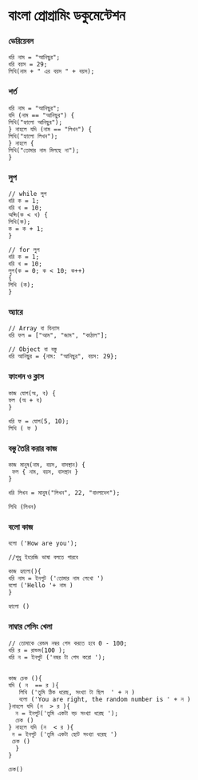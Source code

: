 # বাংলা প্রোগ্রামিং ডকুমেন্টেশন

### ভেরিয়েবল

```
ধরি নাম = "আনিছুর";
ধরি বয়স = 29;
লিখি(নাম + " এর বয়স " + বয়স);
```
### শর্ত
```
ধরি নাম = "আনিছুর";
যদি (নাম == "আনিছুর") {
লিখি("হ্যালো আনিছুর");
} নাহলে যদি (নাম == "লিখন") {
লিখি("হ্যালো লিখন");
} নাহলে {
লিখি("তোমার নাম মিলছে না");
}
```
### লুপ
```
// while লুপ
ধরি ক = 1;
ধরি খ = 10;
অব্দি(ক < খ) {
লিখি(ক);
ক = ক + 1;
}
```
```
// for লুপ
ধরি ক = 1;
ধরি খ = 10;
লুপ(ক = 0; ক < 10; ক++)
{
লিখি (ক);
}
```
### অ্যারে
```
// Array বা বিন্যাস 
ধরি ফল = ["আম", "জাম", "কাঠাল"];

// Object বা বস্তু 
ধরি আনিছুর = {নাম: "আনিছুর", বয়স: 29};
```

### ফাংশন ও ক্লাস
```
কাজ যোগ(অ, ব) {
ফল (অ + ব)
}

ধরি ফ = যোগ(5, 10);
লিখি ( ফ )
```

### বস্তু তৈরি করার কাজ
```
কাজ মানুষ(নাম, বয়স, বাসস্থান) {
 ফল { নাম, বয়স, বাসস্থান }
}

ধরি লিখন = মানুষ("লিখন", 22, "বাংলাদেশ");

লিখি (লিখন)
```

### বলো কাজ
```
বলো ('How are you');

//শুধু ইংরেজি ভাষা বলতে পারবে

কাজ হ্যালো(){
ধরি নাম = ইনপুট ('তোমার নাম লেখো ')
বলো ('Hello '+ নাম )
}

হ্যালো ()
```

### নাম্বার গেসিং খেলা
```
// তোমাকে রেন্ডম নম্বর গেস করতে হবে 0 - 100;
ধরি র = রান্ডম(100 );
ধরি ন = ইনপুট ('নম্বর টা গেস করো ');


কাজ চেক (){
যদি ( ন  == র ){
   লিখি ('তুমি ঠিক ধরেছ, সংখ্যা টা ছিল  ' + ন )
   বলো ('You are right, the random number is ' + ন )
}নাহলে যদি (ন  > র ){
  ন = ইনপুট('তুমি একটা বড় সংখ্যা ধরেছ ');
  চেক ()
} নাহলে যদি (ন  < র ){
 ন = ইনপুট ('তুমি একটা ছোট সংখ্যা ধরেছ ')
 চেক ()
  }
}

চেক()
```
